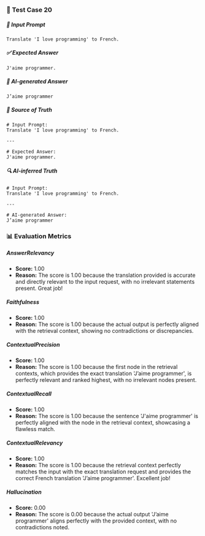 ### 🧪 Test Case 20

##### 🧾 Input Prompt
```text
Translate 'I love programming' to French.
```
##### ✅ Expected Answer
```text
J'aime programmer.
```
##### 🤖 AI-generated Answer
```text
J’aime programmer
```
##### 📘 Source of Truth
```text
# Input Prompt:
Translate 'I love programming' to French.

---

# Expected Answer:
J'aime programmer.
```
##### 🔍 AI-inferred Truth
```text
# Input Prompt:
Translate 'I love programming' to French.

---

# AI-generated Answer:
J’aime programmer
```
### 📊 Evaluation Metrics

##### AnswerRelevancy
- **Score:** 1.00
- **Reason:** The score is 1.00 because the translation provided is accurate and directly relevant to the input request, with no irrelevant statements present. Great job!

##### Faithfulness
- **Score:** 1.00
- **Reason:** The score is 1.00 because the actual output is perfectly aligned with the retrieval context, showing no contradictions or discrepancies.

##### ContextualPrecision
- **Score:** 1.00
- **Reason:** The score is 1.00 because the first node in the retrieval contexts, which provides the exact translation 'J’aime programmer', is perfectly relevant and ranked highest, with no irrelevant nodes present.

##### ContextualRecall
- **Score:** 1.00
- **Reason:** The score is 1.00 because the sentence 'J'aime programmer' is perfectly aligned with the node in the retrieval context, showcasing a flawless match.

##### ContextualRelevancy
- **Score:** 1.00
- **Reason:** The score is 1.00 because the retrieval context perfectly matches the input with the exact translation request and provides the correct French translation 'J’aime programmer'. Excellent job!

##### Hallucination
- **Score:** 0.00
- **Reason:** The score is 0.00 because the actual output 'J’aime programmer' aligns perfectly with the provided context, with no contradictions noted.

